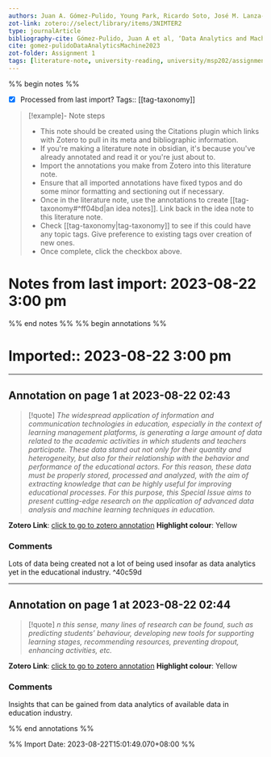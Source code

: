 ```yaml
---
authors: Juan A. Gómez-Pulido, Young Park, Ricardo Soto, José M. Lanza-Gutiérrez
zot-link: zotero://select/library/items/3NIMTER2
type: journalArticle
bibliography-cite: Gómez-Pulido, Juan A et al, ‘Data Analytics and Machine Learning in Education’ (2023) 13(3) _Applied sciences_ 1418
cite: gomez-pulidoDataAnalyticsMachine2023
zot-folder: Assignment 1
tags: [literature-note, university-reading, university/msp202/assignment1]
---
```

%% begin notes %%
- [x] Processed from last import?
Tags:: [[tag-taxonomy]]

> [!example]- Note steps
> - This note should be created using the Citations plugin which links with Zotero to pull in its meta and bibliographic information.
> - If you're making a literature note in obsidian, it's because you've already annotated and read it or you're just about to.
> - Import the annotations you make from Zotero into this literature note.
> - Ensure that all imported annotations have fixed typos and do some minor formatting and sectioning out if necessary.
> - Once in the literature note, use the annotations to create [[tag-taxonomy#^ff04bd|an idea notes]]. Link back in the idea note to this literature note. 
> - Check [[tag-taxonomy|tag-taxonomy]] to see if this could have any topic tags. Give preference to existing tags over creation of new ones.
> - Once complete, click the checkbox above.

# Notes from last import: 2023-08-22 3:00 pm

%% end notes %%
%% begin annotations %%
# Imported:: 2023-08-22 3:00 pm



---
## Annotation on page 1 at 2023-08-22 02:43
> [!quote] 
> *The widespread application of information and communication technologies in education, especially in the context of learning management platforms, is generating a large amount of data related to the academic activities in which students and teachers participate. These data stand out not only for their quantity and heterogeneity, but also for their relationship with the behavior and performance of the educational actors. For this reason, these data must be properly stored, processed and analyzed, with the aim of extracting knowledge that can be highly useful for improving educational processes. For this purpose, this Special Issue aims to present cutting-edge research on the application of advanced data analysis and machine learning techniques in education.*

**Zotero Link**: [click to go to zotero annotation](zotero://open-pdf/library/items/VHP2NK5F?page=1&annotation=GIZ55ZMA)
**Highlight colour**: Yellow
### Comments
Lots of data being created not a lot of being used insofar as data analytics yet in the educational industry. ^40c59d


---
## Annotation on page 1 at 2023-08-22 02:44
> [!quote] 
> *n this sense, many lines of research can be found, such as predicting students’ behaviour, developing new tools for supporting learning stages, recommending resources, preventing dropout, enhancing activities, etc.*

**Zotero Link**: [click to go to zotero annotation](zotero://open-pdf/library/items/VHP2NK5F?page=1&annotation=8UHIV5A8)
**Highlight colour**: Yellow
### Comments
Insights that can be gained from data analytics of available data in education industry.

%% end annotations %%

%% Import Date: 2023-08-22T15:01:49.070+08:00 %%
